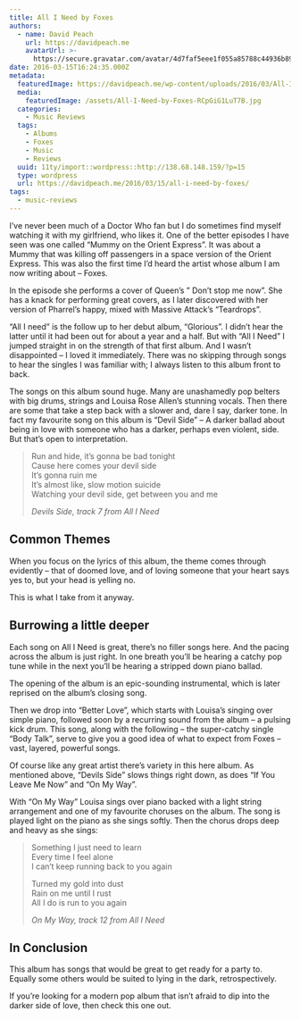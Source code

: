 ```yaml
---
title: All I Need by Foxes
authors:
  - name: David Peach
    url: https://davidpeach.me
    avatarUrl: >-
      https://secure.gravatar.com/avatar/4d7faf5eee1f055a85788c44936b8995eaab6dfb004e7854ec747ccb272e91ee?s=96&d=mm&r=g
date: 2016-03-15T16:24:35.000Z
metadata:
  featuredImage: https://davidpeach.me/wp-content/uploads/2016/03/All-I-Need-by-Foxes.jpg
  media:
    featuredImage: /assets/All-I-Need-by-Foxes-RCpGiG1LuT7B.jpg
  categories:
    - Music Reviews
  tags:
    - Albums
    - Foxes
    - Music
    - Reviews
  uuid: 11ty/import::wordpress::http://138.68.148.159/?p=15
  type: wordpress
  url: https://davidpeach.me/2016/03/15/all-i-need-by-foxes/
tags:
  - music-reviews
---
```

I’ve never been much of a Doctor Who fan but I do sometimes find myself watching it with my girlfriend, who likes it. One of the better episodes I have seen was one called “Mummy on the Orient Express”. It was about a Mummy that was killing off passengers in a space version of the Orient Express. This was also the first time I’d heard the artist whose album I am now writing about – Foxes.

In the episode she performs a cover of Queen’s ” Don’t stop me now”. She has a knack for performing great covers, as I later discovered with her version of Pharrel’s happy, mixed with Massive Attack’s “Teardrops”.

“All I need” is the follow up to her debut album, “Glorious”. I didn’t hear the latter until it had been out for about a year and a half. But with “All I Need” I jumped straight in on the strength of that first album. And I wasn’t disappointed – I loved it immediately. There was no skipping through songs to hear the singles I was familiar with; I always listen to this album front to back.

The songs on this album sound huge. Many are unashamedly pop belters with big drums, strings and Louisa Rose Allen’s stunning vocals. Then there are some that take a step back with a slower and, dare I say, darker tone. In fact my favourite song on this album is “Devil Side” – A darker ballad about being in love with someone who has a darker, perhaps even violent, side. But that’s open to interpretation.

> Run and hide, it’s gonna be bad tonight  
> Cause here comes your devil side  
> It’s gonna ruin me  
> It’s almost like, slow motion suicide  
> Watching your devil side, get between you and me
> 
> <cite>Devils Side, track 7 from All I Need</cite>

## Common Themes

When you focus on the lyrics of this album, the theme comes through evidently – that of doomed love, and of loving someone that your heart says yes to, but your head is yelling no.

This is what I take from it anyway.

## Burrowing a little deeper

Each song on All I Need is great, there’s no filler songs here. And the pacing across the album is just right. In one breath you’ll be hearing a catchy pop tune while in the next you’ll be hearing a stripped down piano ballad.

The opening of the album is an epic-sounding instrumental, which is later reprised on the album’s closing song.

Then we drop into “Better Love”, which starts with Louisa’s singing over simple piano, followed soon by a recurring sound from the album – a pulsing kick drum. This song, along with the following – the super-catchy single “Body Talk”, serve to give you a good idea of what to expect from Foxes – vast, layered, powerful songs.

Of course like any great artist there’s variety in this here album. As mentioned above, “Devils Side” slows things right down, as does “If You Leave Me Now” and “On My Way”.

With “On My Way” Louisa sings over piano backed with a light string arrangement and one of my favourite choruses on the album. The song is played light on the piano as she sings softly. Then the chorus drops deep and heavy as she sings:

> Something I just need to learn  
> Every time I feel alone  
> I can’t keep running back to you again
> 
> Turned my gold into dust  
> Rain on me until I rust  
> All I do is run to you again
> 
> <cite>On My Way, track 12 from All I Need</cite>

## In Conclusion

This album has songs that would be great to get ready for a party to. Equally some others would be suited to lying in the dark, retrospectively.

If you’re looking for a modern pop album that isn’t afraid to dip into the darker side of love, then check this one out.